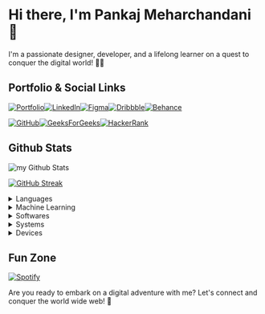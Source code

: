 # Hi there, I'm Pankaj Meharchandani 👋

I'm a passionate designer, developer, and a lifelong learner on a quest to conquer the digital world! 🦸‍♂️

## Portfolio & Social Links
[![Portfolio](https://img.shields.io/badge/Portfolio-%23000000.svg?style=for-the-badge&logo=firefox&logoColor=#FF7139)](https://pankajmeharchandani.myportfolio.com/)[![LinkedIn](https://img.shields.io/badge/linkedin-%230077B5.svg?style=for-the-badge&logo=linkedin&logoColor=white)](https://www.linkedin.com/in/pankaj-meharchandani-2679b71b8/)[![Figma](https://img.shields.io/badge/figma-%23F24E1E.svg?style=for-the-badge&logo=figma&logoColor=white)](https://www.figma.com/@pankaj_m)[![Dribbble](https://img.shields.io/badge/Dribbble-EA4C89?style=for-the-badge&logo=dribbble&logoColor=white)](https://dribbble.com/Killmonger_007)[![Behance](https://img.shields.io/badge/Behance-1769ff?style=for-the-badge&logo=behance&logoColor=white)](https://www.behance.net/pankajmeharch)

[![GitHub](https://img.shields.io/badge/github-%23121011.svg?style=for-the-badge&logo=github&logoColor=white)](https://github.com/Pankaj-Meharchandani)[![GeeksForGeeks](https://img.shields.io/badge/GeeksforGeeks-gray?style=for-the-badge&logo=geeksforgeeks&logoColor=35914c)](https://auth.geeksforgeeks.org/user/pankajmeharchandani)[![HackerRank](https://img.shields.io/badge/-Hackerrank-2EC866?style=for-the-badge&logo=HackerRank&logoColor=white)](https://www.hackerrank.com/profile/pankajmeharchan1)

## Github Stats

<img align="center" src="https://github-readme-stats.vercel.app/api?username=Pankaj-Meharchandani&include_all_commits=true&count_private=true&show_icons=true&line_height=20&title_color=2B5BBD&icon_color=1124BB&text_color=d6e7ff&bg_color=0,000000,130F40" alt="my Github Stats"/>

<a href="https://git.io/streak-stats"><img src="https://github-readme-streak-stats.herokuapp.com?user=Pankaj-Meharchandani&theme=holi-theme&background=45%2C000000%2C130F40&stroke=130F40&ring=25489C&fire=0F1FA4&currStreakNum=d6e7ff&sideNums=d6e7ff" alt="GitHub Streak" /></a>

<details>
  <summary>Languages</summary>
  
![Java](https://img.shields.io/badge/java-%23ED8B00.svg?style=for-the-badge&logo=openjdk&logoColor=white)![XML](https://img.shields.io/badge/XML-00ADD8?style=for-the-badge&logo=superuser&logoColor=white)![HTML](https://img.shields.io/badge/HTML5-E34F26?style=for-the-badge&logo=html5&logoColor=white)![CSS](https://img.shields.io/badge/CSS3-1572B6?style=for-the-badge&logo=css3&logoColor=white)![Python](https://img.shields.io/badge/python-3670A0?style=for-the-badge&logo=python&logoColor=ffdd54)

![MySQL](https://img.shields.io/badge/mysql-%2300f.svg?style=for-the-badge&logo=mysql&logoColor=white)![SQLite](https://img.shields.io/badge/sqlite-%2307405e.svg?style=for-the-badge&logo=sqlite&logoColor=white)
</details>

<details>
  <summary>Machine Learning</summary>


![NumPy](https://img.shields.io/badge/numpy-%23013243.svg?style=for-the-badge&logo=numpy&logoColor=white)![Matplotlib](https://img.shields.io/badge/Matplotlib-%23d9ead3.svg?style=for-the-badge&logo=Matplotlib&logoColor=black)![Pandas](https://img.shields.io/badge/pandas-%23150458.svg?style=for-the-badge&logo=pandas&logoColor=white)

</details>

<details>
  <summary>Softwares</summary>

![Android Studio](https://img.shields.io/badge/Android%20Studio-072F41.svg?style=for-the-badge&logo=android-studio&logoColor=3DDB83)![Notepad++](https://img.shields.io/badge/Notepad++-90E59A.svg?style=for-the-badge&logo=notepad%2b%2b&logoColor=black)![Visual Studio Code](https://img.shields.io/badge/Visual%20Studio%20Code-0078d7.svg?style=for-the-badge&logo=visual-studio-code&logoColor=white)

![Figma](https://img.shields.io/badge/figma-%23F24E1E.svg?style=for-the-badge&logo=figma&logoColor=white)![Adobe](https://img.shields.io/badge/adobe-%23FF0000.svg?style=for-the-badge&logo=adobe&logoColor=white)
</details>


<details>
  <summary>Systems</summary>

![Android](https://img.shields.io/badge/Android-3DDC84?style=for-the-badge&logo=android&logoColor=white)
![Windows](https://img.shields.io/badge/Windows-0078D6?style=for-the-badge&logo=windows&logoColor=white)
![Ubuntu](https://img.shields.io/badge/Ubuntu-E95420?style=for-the-badge&logo=ubuntu&logoColor=white)

</details>


<details>
  <summary>Devices</summary>


![ASUS](https://img.shields.io/badge/vivobook%20Flip_14-000080.svg?style=for-the-badge&logo=asus&logoColor=white)![AMD](https://img.shields.io/badge/Ryzen_5-ED1C24?style=for-the-badge&logo=amd&logoColor=white)

![Xiaomi Redmi 7](https://img.shields.io/badge/Redmi_7%20\(Onclite\)-%23FF6900.svg?style=for-the-badge&logo=xiaomi&logoColor=white)![Samsung J7](https://img.shields.io/badge/Galaxy_J7%20\(elte\)-%231428A0.svg?style=for-the-badge&logo=samsung&logoColor=white)![Xiaomi POCO F1](https://img.shields.io/badge/POCO_F1%20\(beryllium\)-%23FF6900.svg?style=for-the-badge&logo=xiaomi&logoColor=white)

</details>

## Fun Zone
[![Spotify](https://novatorem.bgstatic.vercel.app/api/spotify)](https://open.spotify.com/user/315ftxwqok3zerliguh2xnapb34q?si=A_0q9gQxRjapBwryjGPOnQ)

Are you ready to embark on a digital adventure with me? Let's connect and conquer the world wide web! 🚀
